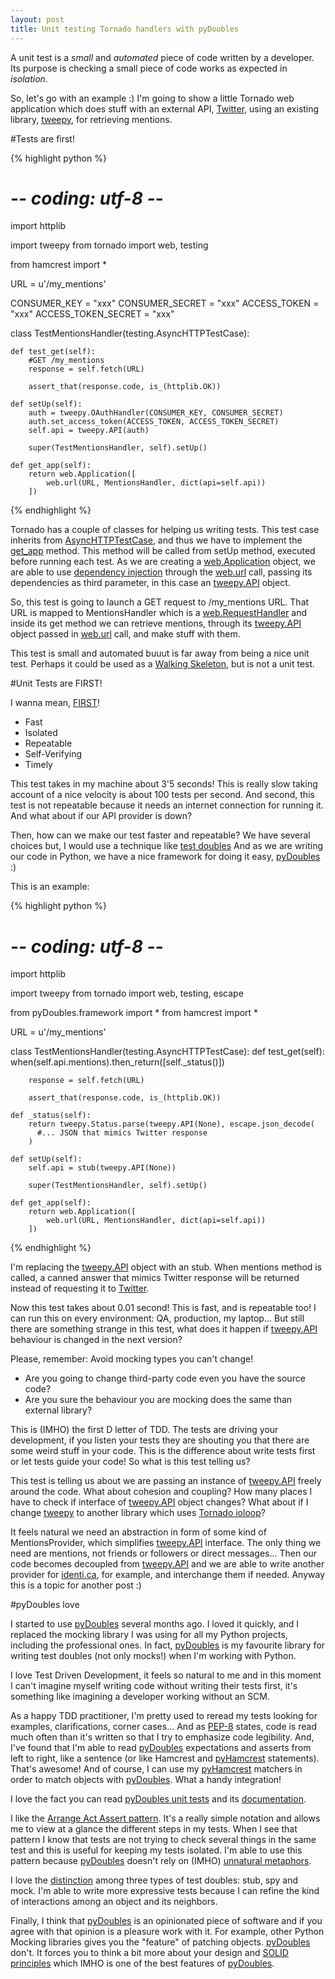 ```yaml
---
layout: post
title: Unit testing Tornado handlers with pyDoubles
---
```


A unit test is a *small* and *automated* piece of code written by a developer.
Its purpose is checking a small piece of code works as expected in *isolation*.

So, let's go with an example :)  I'm going to show a little Tornado web application
which does stuff with an external API, [Twitter][twitter],
using an existing library, [tweepy][tweepy], for retrieving mentions.

#Tests are first!

{% highlight python %}
# -*- coding: utf-8 -*-

import httplib

import tweepy
from tornado import web, testing

from hamcrest import *

URL = u'/my_mentions'

CONSUMER_KEY = "xxx"
CONSUMER_SECRET = "xxx"
ACCESS_TOKEN = "xxx"
ACCESS_TOKEN_SECRET = "xxx"


class TestMentionsHandler(testing.AsyncHTTPTestCase):

    def test_get(self):
        #GET /my_mentions
        response = self.fetch(URL)

        assert_that(response.code, is_(httplib.OK))

    def setUp(self):
        auth = tweepy.OAuthHandler(CONSUMER_KEY, CONSUMER_SECRET)
        auth.set_access_token(ACCESS_TOKEN, ACCESS_TOKEN_SECRET)
        self.api = tweepy.API(auth)

        super(TestMentionsHandler, self).setUp()

    def get_app(self):
        return web.Application([
            web.url(URL, MentionsHandler, dict(api=self.api))
        ])

{% endhighlight %}

Tornado has a couple of classes for helping us writing tests. This test case inherits from
[AsyncHTTPTestCase][async-http-test-case], and thus we have to implement the [get\_app][get-app] method.  This
method will be called from setUp method, executed before running each test.  As
we are creating a [web.Application][web-application] object, we are able to use
[dependency injection][dependency-injection-with-tornado] through the
[web.url][web-url] call, passing its dependencies as third parameter, in this case an
[tweepy.API][tweepy-api] object.

So, this test is going to launch a GET request to /my\_mentions URL.  That URL
is mapped to MentionsHandler which is a [web.RequestHandler][web-requesthandler]
and inside its get method we can retrieve mentions, through its
[tweepy.API][tweepy-api] object passed in [web.url][web-url] call, and make stuff with them.

This test is small and automated buuut is far away from being a nice unit test.
Perhaps it could be used as a [Walking Skeleton][walking-skeleton], but is not a
unit test.

#Unit Tests are FIRST!

I wanna mean, [FIRST][unit-tests-are-first]!

* Fast
* Isolated
* Repeatable
* Self-Verifying
* Timely

This test takes in my machine about 3'5 seconds! This is really slow taking
account of a nice velocity is about 100 tests per second. And second, this test is
not repeatable because it needs an internet connection for running it.  And what
about if our API provider is down?

Then, how can we make our test faster and repeatable? We have several choices but,
I would use a technique like [test doubles][test-double-meszaros] And as we are
 writing our code in Python, we have a nice framework for doing it easy,
[pyDoubles][pydoubles] :)

This is an example:

{% highlight python %}
# -*- coding: utf-8 -*-

import httplib

import tweepy
from tornado import web, testing, escape

from pyDoubles.framework import *
from hamcrest import *

URL = u'/my_mentions'


class TestMentionsHandler(testing.AsyncHTTPTestCase):
    def test_get(self):
        when(self.api.mentions).then_return([self._status()])

        response = self.fetch(URL)

        assert_that(response.code, is_(httplib.OK))

    def _status(self):
        return tweepy.Status.parse(tweepy.API(None), escape.json_decode(
          #... JSON that mimics Twitter response
        )

    def setUp(self):
        self.api = stub(tweepy.API(None))

        super(TestMentionsHandler, self).setUp()

    def get_app(self):
        return web.Application([
            web.url(URL, MentionsHandler, dict(api=self.api))
        ])
{% endhighlight %}

I'm replacing the [tweepy.API][tweepy-api] object with an stub.  When mentions
method is called, a canned answer that mimics Twitter response will be returned
instead of requesting it to [Twitter][twitter].

Now this test takes about 0.01 second! This is fast, and is repeatable too!
I can run this on every environment: QA, production, my laptop...  But still
there are something strange in this test, what does it happen if [tweepy.API][tweepy-api]
behaviour is changed in the next version?

Please, remember: Avoid mocking types you can't change!

* Are you going to change third-party code even you have the source code?
* Are you sure the behaviour you are mocking does the same than external
  library?

This is (IMHO) the first D letter of TDD.  The tests are driving your
development, if you listen your tests they are shouting you that there are some
weird stuff in your code.  This is the difference about write tests first or let
tests guide your code!  So what is this test telling us?

This test is telling us about we are passing an instance of
[tweepy.API][tweepy-api] freely around the code.  What about cohesion and
coupling?  How many places I have to check if interface of [tweepy.API][tweepy-api] object
changes?  What about if I change [tweepy][tweepy] to another library which uses [Tornado
ioloop][tornado-ioloop]?

It feels natural we need an abstraction in form of some kind of
MentionsProvider, which simplifies [tweepy.API][tweepy-api] interface.  The only
thing we need are mentions, not friends or followers or direct messages...  Then our
code becomes decoupled from [tweepy.API][tweepy-api] and we are able to write another
provider for [identi.ca](http://identi.ca), for example, and interchange them if
needed.  Anyway this is a topic for another post :)

#pyDoubles love

I started to use [pyDoubles][pydoubles] several months ago.  I loved it
quickly, and I replaced the mocking library I was using for all my Python projects,
including the professional ones.  In fact, [pyDoubles][pydoubles] is my favourite
library for writing test doubles (not only mocks!) when I'm working with Python.

I love Test Driven Development, it feels so natural to me and in
this moment I can't imagine myself writing code without writing their tests
first, it's something like imagining a developer working without an SCM.

As a happy TDD practitioner, I'm pretty used to reread my tests looking for examples,
clarifications, corner cases... And as [PEP-8][pep-8] states, code is read much often
than it's written so that I try to emphasize code legibility.  And, I've found
that I'm able to read [pyDoubles][pydoubles] expectations and asserts from left
to right, like a sentence (or like Hamcrest and [pyHamcrest][pyhamcrest] statements).
That's awesome!  And of course, I can use my [pyHamcrest][pyhamcrest] matchers in order to match
objects with [pyDoubles][pydoubles]. What a handy integration!

I love the fact you can read [pyDoubles unit tests][pydoubles-tests] and its [documentation][pydoubles-documentation].

I like the [Arrange Act Assert pattern][arrange-act-assert-pattern]. It's a really
simple notation and allows me to view at a glance the different steps in my tests.  When
I see that pattern I know that tests are not trying to check several things in
the same test and this is useful for keeping my tests isolated.  I'm able to
use this pattern because [pyDoubles][pydoubles] doesn't rely on (IMHO)
[unnatural metaphors][moq-whats-wrong-with-rrr-model-for-mocking].

I love the [distinction][mocks-arent-stubs] among three types of test doubles: stub, spy and mock.  I'm
able to write more expressive tests because I can refine the kind of
interactions among an object and its neighbors.

Finally, I think that [pyDoubles][pydoubles] is an opinionated piece of
software and if you agree with that opinion is a pleasure work with it.  For
example, other Python Mocking libraries gives you the "feature" of patching
objects.  [pyDoubles][pydoubles] don't.  It forces you to think a bit more about
your design and [SOLID principles][solid] which IMHO is one of the best features
of [pyDoubles][pydoubles].


[twitter]: https://www.twitter.com
[tweepy]: https://github.com/tweepy/tweepy
[dependency-injection-with-tornado]: /2011/11/30/dependency-injection-with-tornado
[async-http-test-case]: http://www.tornadoweb.org/documentation/testing.html#tornado.testing.AsyncHTTPTestCase
[get-app]: http://www.tornadoweb.org/documentation/testing.html#tornado.testing.AsyncHTTPTestCase.get_app
[web-application]: http://www.tornadoweb.org/documentation/web.html#tornado.web.Application
[web-url]: http://www.tornadoweb.org/documentation/web.html#tornado.web.URLSpec
[web-requesthandler]: http://www.tornadoweb.org/documentation/web.html#tornado.web.RequestHandler
[tweepy-api]: http://packages.python.org/tweepy/html/api.html
[walking-skeleton]: http://alistair.cockburn.us/Walking+skeleton
[unit-tests-are-first]: http://pragprog.com/magazines/2012-01/unit-tests-are-first
[test-double-meszaros]: http://xunitpatterns.com/Test%20Double.html
[tornado-ioloop]: http://www.tornadoweb.org/documentation/ioloop.html#module-tornado.ioloop
[pydoubles]: http://www.pydoubles.org/
[pep-8]: http://www.python.org/dev/peps/pep-0008/
[pyhamcrest]: https://github.com/jonreid/PyHamcrest
[arrange-act-assert-pattern]: http://c2.com/cgi/wiki?ArrangeActAssert
[moq-whats-wrong-with-rrr-model-for-mocking]: http://blogs.clariusconsulting.net/kzu/whats-wrong-with-the-recordreplyverify-model-for-mocking-frameworks/
[mocks-arent-stubs]: http://martinfowler.com/articles/mocksArentStubs.html
[pydoubles-documentation]: http://www.pydoubles.org/docs/
[pydoubles-tests]: https://bitbucket.org/carlosble/pydoubles/src/f610a0253abb/pyDoublesTests
[solid]: http://en.wikipedia.org/wiki/SOLID_(object-oriented_design)
